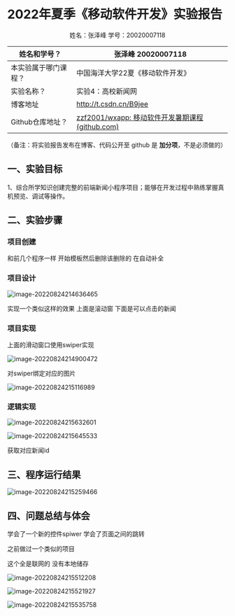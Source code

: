 # 2022年夏季《移动软件开发》实验报告



<center>姓名：张泽峰  学号：20020007118</center>

| 姓名和学号？         | 张泽峰 20020007118                                           |
| -------------------- | ------------------------------------------------------------ |
| 本实验属于哪门课程？ | 中国海洋大学22夏《移动软件开发》                             |
| 实验名称？           | 实验4：高校新闻网                                            |
| 博客地址             | http://t.csdn.cn/B9jee                                       |
| Github仓库地址？     | [zzf2001/wxapp: 移动软件开发暑期课程 (github.com)](https://github.com/zzf2001/wxapp) |

（备注：将实验报告发布在博客、代码公开至 github 是 **加分项**，不是必须做的）



## **一、实验目标**

1、综合所学知识创建完整的前端新闻小程序项目；能够在开发过程中熟练掌握真机预览、调试等操作。

## 二、实验步骤

### 项目创建

和前几个程序一样 开始模板然后删除该删除的 在自动补全

### 项目设计

![image-20220824214636465](C:\Users\zzf的战斗机\AppData\Roaming\Typora\typora-user-images\image-20220824214636465.png)

实现一个类似这样的效果 上面是滚动窗  下面是可以点击的新闻

### 项目实现

上面的滑动窗口使用swiper实现

![image-20220824214900472](C:\Users\zzf的战斗机\AppData\Roaming\Typora\typora-user-images\image-20220824214900472.png)

对swiper绑定对应的图片

![image-20220824215116989](C:\Users\zzf的战斗机\AppData\Roaming\Typora\typora-user-images\image-20220824215116989.png)

### 逻辑实现

![image-20220824215632601](C:\Users\zzf的战斗机\AppData\Roaming\Typora\typora-user-images\image-20220824215632601.png)

![image-20220824215645533](C:\Users\zzf的战斗机\AppData\Roaming\Typora\typora-user-images\image-20220824215645533.png)

获取对应新闻id



## 三、程序运行结果

![image-20220824215259466](C:\Users\zzf的战斗机\AppData\Roaming\Typora\typora-user-images\image-20220824215259466.png)



## 四、问题总结与体会

学会了一个新的控件spiwer 学会了页面之间的跳转

之前做过一个类似的项目

这个全是联网的 没有本地储存



![image-20220824215512208](C:\Users\zzf的战斗机\AppData\Roaming\Typora\typora-user-images\image-20220824215512208.png)

![image-20220824215521927](C:\Users\zzf的战斗机\AppData\Roaming\Typora\typora-user-images\image-20220824215521927.png)

![image-20220824215535758](C:\Users\zzf的战斗机\AppData\Roaming\Typora\typora-user-images\image-20220824215535758.png)